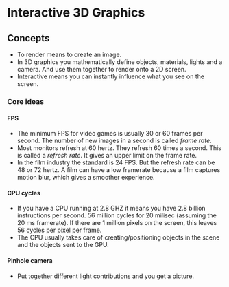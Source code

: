 # Interactive 3D Graphics

## Concepts

- To render means to create an image.
- In 3D graphics you mathematically define objects, materials, lights and a camera. And use them together to render onto a 2D screen.
- Interactive means you can instantly influence what you see on the screen.

### Core ideas

#### FPS

- The minimum FPS for video games is usually 30 or 60 frames per second. The number of new images in a second is called _frame rate_.
- Most monitors refresh at 60 hertz. They refresh 60 times a second. This is called a _refresh rate_. It gives an upper limit on the frame rate.
- In the film industry the standard is 24 FPS. But the refresh rate can be 48 or 72 hertz. A film can have a low framerate because a film captures motion blur, which gives a smoother experience. 

#### CPU cycles

- If you have a CPU running at 2.8 GHZ it means you have 2.8 billion instructions per second. 56 million cycles for 20 milisec (assuming the 20 ms framerate). If there are 1 million pixels on the screen, this leaves 56 cycles per pixel per frame.
- The CPU usually takes care of creating/positioning objects in the scene and the objects sent to the GPU.

#### Pinhole camera

- Put together different light contributions and you get a picture.